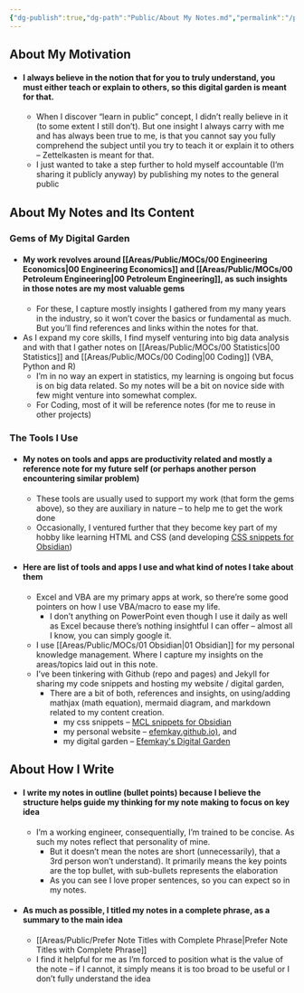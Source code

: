 ```yaml
---
{"dg-publish":true,"dg-path":"Public/About My Notes.md","permalink":"/public/about-my-notes/","title":"About My Notes","updated":"2023-10-14T18:31:57.117+08:00"}
---
```



## About My Motivation
- #### I always believe in the notion that for you to truly understand, you must either teach or explain to others, so this digital garden is meant for that.
	- When I discover “learn in public” concept, I didn’t really believe in it (to some extent I still don’t). But one insight I always carry with me and has always been true to me, is that you cannot say you fully comprehend the subject until you try to teach it or explain it to others – Zettelkasten is meant for that.
	- I just wanted to take a step further to hold myself accountable (I’m sharing it publicly anyway) by publishing my notes to the general public

## About My Notes and Its Content
### Gems of My Digital Garden
- #### My work revolves around [[Areas/Public/MOCs/00 Engineering Economics\|00 Engineering Economics]] and [[Areas/Public/MOCs/00 Petroleum Engineering\|00 Petroleum Engineering]], as such insights in those notes are my most valuable gems
	- For these, I capture mostly insights I gathered from my many years in the industry, so it won’t cover the basics or fundamental as much. But you’ll find references and links within the notes for that.
- As I expand my core skills, I find myself venturing into big data analysis and with that I gather notes on [[Areas/Public/MOCs/00 Statistics\|00 Statistics]] and [[Areas/Public/MOCs/00 Coding\|00 Coding]] (VBA, Python and R)
	- I’m in no way an expert in statistics, my learning is ongoing but focus is on big data related. So my notes will be a bit on novice side with few might venture into somewhat complex.
	- For Coding, most of it will be reference notes (for me to reuse in other projects)

### The Tools I Use
- #### My notes on tools and apps are productivity related and mostly a reference note for my future self (or perhaps another person encountering similar problem)
	- These tools are usually used to support my work (that form the gems above), so they are auxiliary in nature – to help me to get the work done
	- Occasionally, I ventured further that they become key part of my hobby like learning HTML and CSS (and developing [CSS snippets for Obsidian](https://github.com/efemkay/obsidian-modular-css-layout))
- #### Here are list of tools and apps I use and what kind of notes I take about them
	- Excel and VBA are my primary apps at work, so there’re some good pointers on how I use VBA/macro to ease my life.
		- I don’t anything on PowerPoint even though I use it daily as well as Excel because there’s nothing insightful I can offer – almost all I know, you can simply google it.
	- I use [[Areas/Public/MOCs/01 Obsidian\|01 Obsidian]] for my personal knowledge management. Where I capture my insights on the areas/topics laid out in this note.
	- I’ve been tinkering with Github (repo and pages) and Jekyll for sharing my code snippets and hosting my website / digital garden,
		- There are a bit of both, references and insights, on using/adding mathjax (math equation), mermaid diagram, and markdown related to my content creation.
			- my css snippets – [MCL snippets for Obsidian](https://github.com/efemkay/obsidian-modular-css-layout)
			- my personal website – [efemkay.github.io)](https://efemkay.github.io/), and
			- my digital garden – [Efemkay's Digital Garden](https://efemkay.github.io/digital-garden/)

## About How I Write
- #### I write my notes in outline (bullet points) because I believe the structure helps guide my thinking for my note making to focus on key idea
	- I’m a working engineer, consequentially, I’m trained to be concise. As such my notes reflect that personality of mine.
		- But it doesn’t mean the notes are short (unnecessarily), that a 3rd person won’t understand). It primarily means the key points are the top bullet, with sub-bullets represents the elaboration
		- As you can see I love proper sentences, so you can expect so in my notes.
- #### As much as possible, I titled my notes in a complete phrase, as a summary to the main idea
	- [[Areas/Public/Prefer Note Titles with Complete Phrase\|Prefer Note Titles with Complete Phrase]]
	- I find it helpful for me as I’m forced to position what is the value of the note – if I cannot, it simply means it is too broad to be useful or I don’t fully understand the idea